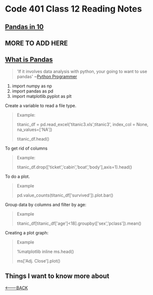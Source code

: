 # Code 401 Class 12 Reading Notes

## [Pandas in 10](https://pandas.pydata.org/pandas-docs/stable/user_guide/10min.html)

## MORE TO ADD HERE

## [What is Pandas](https://www.youtube.com/watch?v=dcqPhpY7tWk&t=391s)

> 'If it involves data analysis with python, your going to want to use pandas' ~[Python Programmer](https://www.youtube.com/channel/UC68KSmHePPePCjW4v57VPQg)

1. import numpy as np
2. import pandas as pd
3. import matplotlib.pyplot as plt

Create a variable to read a file type.

> Example:
>
> titanic_df = pd.read_excel('titanic3.xls',titanic3', index_col = None, na_values=['NA'])
>
> titanic_df.head()

To get rid of columns

> Example:
>
> titanic_df.drop(['ticket','cabin','boat','body'],axis=1).head()

To do a plot.

> Example
>
> pd.value_counts(titanic_df['survived']).plot.bar()

Group data by columns and filter by age:

> Example
>
> titanic_df[titanic_df['age']<18].groupby(['sex','pclass']).mean()

Creating a plot graph:

> Example
>
> %matplotlib inline
> ms.head()
>
> ms['Adj. Close'].plot()

## Things I want to know more about

[<---BACK](README.md)
